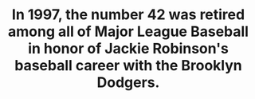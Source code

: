 ---
title:      
  - In 1997, the number 42 was retired among all of Major League Baseball in honor of Jackie Robinson's baseball career with the Brooklyn Dodgers. 
secondary:
  - 1997 marked the 50th anniversary of Jackie Robinson's 1947 Major League debut and the breaking of baseball's color barrier. The last player to wear the number 42 was Mariano Rivera, who pitched from 1995 to 2013.
reference:
---